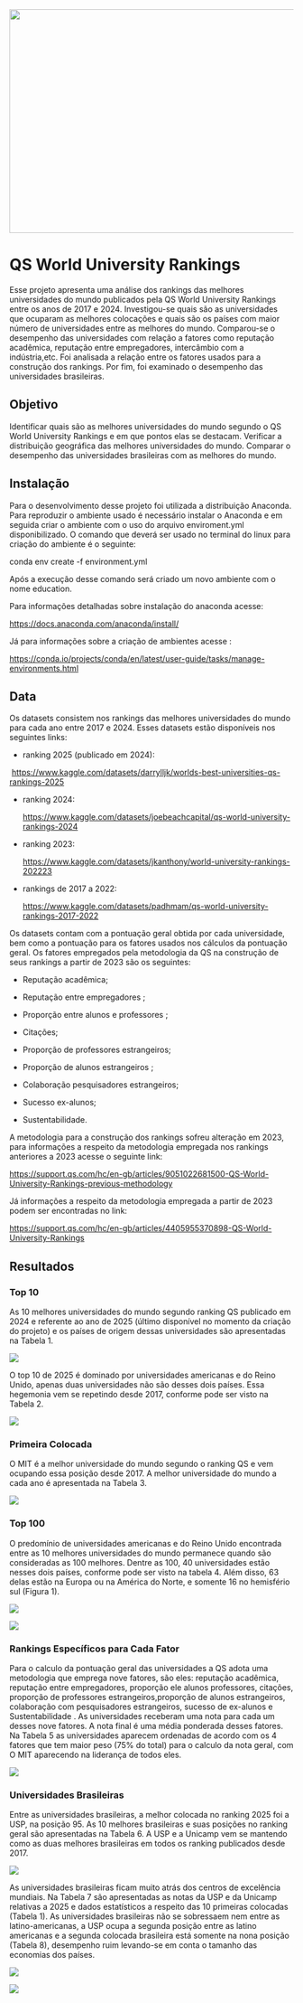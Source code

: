 <img src=https://github.com/RodolfoPCruz/education_analysis/blob/master/QS%20Ranking/images/QS%20World.png width=1584 height=396>

# QS World University Rankings

Esse projeto apresenta uma análise dos rankings das melhores universidades do mundo publicados pela QS World University Rankings entre os anos de 2017 e 2024. Investigou-se quais são as universidades que ocuparam as melhores colocações e quais são os países com maior número de universidades entre as melhores do mundo. Comparou-se o desempenho das universidades com relação a fatores como reputação acadêmica, reputação entre empregadores, intercâmbio com a indústria,etc. Foi analisada a relação entre os fatores usados para a construção dos rankings. Por fim, foi examinado o desempenho das universidades brasileiras.

## Objetivo

Identificar quais são as melhores universidades do mundo segundo o QS World University Rankings e em que pontos elas se destacam. Verificar a distribuição geográfica das melhores universidades do mundo. Comparar o desempenho das universidades brasileiras com as melhores do mundo.

## Instalação 

Para o desenvolvimento desse projeto foi utilizada a distribuição Anaconda. Para reproduzir o ambiente usado é necessário instalar o Anaconda e em seguida criar o ambiente com o uso do arquivo enviroment.yml disponibilizado. O comando que deverá ser usado no terminal do linux para criação do ambiente é o seguinte:

conda env create -f environment.yml

Após a execução desse comando será criado um novo ambiente com o nome education. 

Para informações detalhadas sobre instalação do anaconda acesse:

https://docs.anaconda.com/anaconda/install/

Já para informações sobre a criação de ambientes acesse :

https://conda.io/projects/conda/en/latest/user-guide/tasks/manage-environments.html

## Data

Os datasets consistem nos rankings das melhores universidades do mundo para cada ano entre 2017 e 2024. Esses datasets estão disponíveis nos seguintes links:

- ranking 2025 (publicado em 2024): 

​	https://www.kaggle.com/datasets/darrylljk/worlds-best-universities-qs-rankings-2025

- ranking 2024:

  https://www.kaggle.com/datasets/joebeachcapital/qs-world-university-rankings-2024

- ranking 2023:

  https://www.kaggle.com/datasets/jkanthony/world-university-rankings-202223

- rankings de 2017 a 2022:

  https://www.kaggle.com/datasets/padhmam/qs-world-university-rankings-2017-2022

Os datasets contam com a pontuação geral obtida por cada universidade, bem como a pontuação para os fatores usados nos cálculos da pontuação geral. Os fatores empregados pela metodologia da QS na construção de seus rankings a partir de 2023 são os seguintes:

- Reputação acadêmica;

- Reputação entre empregadores ;
- Proporção entre alunos e professores ;
- Citações;
- Proporção de professores estrangeiros;
- Proporção de alunos estrangeiros ;
- Colaboração pesquisadores estrangeiros;
- Sucesso ex-alunos;
- Sustentabilidade.

A metodologia para a construção dos rankings sofreu alteração em 2023, para informações a respeito da metodologia empregada nos rankings anteriores a 2023 acesse o seguinte link:

https://support.qs.com/hc/en-gb/articles/9051022681500-QS-World-University-Rankings-previous-methodology

Já informações a respeito da metodologia empregada a partir de 2023 podem ser encontradas no link:

https://support.qs.com/hc/en-gb/articles/4405955370898-QS-World-University-Rankings

## Resultados

### Top 10

As 10 melhores universidades do mundo segundo ranking QS publicado em 2024 e referente ao ano de 2025 (último disponível no momento da criação do projeto) e os países de origem dessas universidades são apresentadas na Tabela 1.

![](https://github.com/RodolfoPCruz/education_analysis/blob/master/QS%20Ranking/images/1-top10_2025.png)

O top 10 de 2025 é  dominado por universidades  americanas e do Reino Unido, apenas duas universidades não são desses dois países. Essa hegemonia vem se repetindo desde 2017, conforme pode ser visto na Tabela 2.

![](https://github.com/RodolfoPCruz/education_analysis/blob/master/QS%20Ranking/images/2-top_10_por_pais.png)

### Primeira Colocada

O MIT é a melhor universidade do mundo segundo o ranking QS e vem ocupando essa posição desde 2017. A melhor universidade do mundo a cada ano é apresentada na Tabela 3.

![](https://github.com/RodolfoPCruz/education_analysis/blob/master/QS%20Ranking/images/3-primeiras_colocadas.png)

### Top 100

O predomínio de universidades americanas e do Reino Unido encontrada entre as 10 melhores universidades do mundo permanece quando são consideradas as 100 melhores. Dentre as 100, 40 universidades estão nesses dois países, conforme pode ser visto na tabela 4.  Além disso, 63 delas estão na Europa ou na América do Norte, e somente 16 no hemisfério sul (Figura 1).

![](https://github.com/RodolfoPCruz/education_analysis/blob/master/QS%20Ranking/images/4-top100.png)

![](https://github.com/RodolfoPCruz/education_analysis/blob/master/QS%20Ranking/images/5-top100_mapa.png)

### Rankings Específicos para Cada Fator

Para o calculo da pontuação geral das universidades a QS adota uma metodologia que emprega nove fatores, são eles: reputação acadêmica, reputação entre empregadores, proporção ele alunos professores, citações, proporção de professores estrangeiros,proporção de alunos estrangeiros, colaboração com pesquisadores estrangeiros, sucesso de ex-alunos e Sustentabilidade . As universidades receberam uma nota para cada um desses nove fatores. A nota final é uma média ponderada desses  fatores. Na Tabela 5 as universidades aparecem ordenadas de acordo com os 4 fatores que tem maior peso (75% do total) para o calculo da nota geral, com O MIT aparecendo na liderança de todos eles.

![](https://github.com/RodolfoPCruz/education_analysis/blob/master/QS%20Ranking/images/6-top_fatores.png)

### Universidades Brasileiras

Entre as universidades brasileiras, a melhor colocada no ranking 2025 foi a USP, na posição 95. As 10 melhores brasileiras e suas posições no ranking geral são apresentadas na Tabela 6. A USP e a Unicamp vem se mantendo como as duas melhores brasileiras em todos os ranking publicados desde 2017.

![](https://github.com/RodolfoPCruz/education_analysis/blob/master/QS%20Ranking/images/7-top10_brasileiras.png)

As universidades brasileiras ficam muito atrás dos centros de excelência mundiais. Na Tabela 7 são apresentadas as notas da USP e da Unicamp relativas a 2025 e dados estatísticos a respeito das 10 primeiras colocadas (Tabela 1). As universidades brasileiras não se sobressaem nem entre as latino-americanas, a USP ocupa a segunda posição entre as latino americanas e a segunda colocada brasileira está somente na nona posição (Tabela 8), desempenho ruim levando-se em conta o tamanho das economias dos países.

![](https://github.com/RodolfoPCruz/education_analysis/blob/master/QS%20Ranking/images/8-comparativo_top10_brasileiras.png)

![](https://github.com/RodolfoPCruz/education_analysis/blob/master/QS%20Ranking/images/9-top10_latino_americanas.png)





